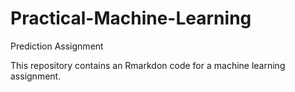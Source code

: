 # Practical-Machine-Learning
Prediction Assignment

This repository contains an Rmarkdon code for a machine learning assignment.
